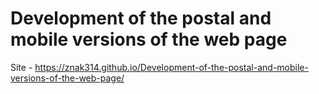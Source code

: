 # Development of the postal and mobile versions of the web page
Site - https://znak314.github.io/Development-of-the-postal-and-mobile-versions-of-the-web-page/
